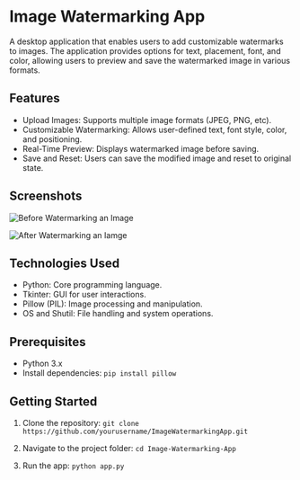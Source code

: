 # Image Watermarking App

A desktop application that enables users to add customizable watermarks to images. The application provides options for text, placement, font, and color, allowing users to preview and save the watermarked image in various formats.


## Features

- Upload Images: Supports multiple image formats (JPEG, PNG, etc).
- Customizable Watermarking: Allows user-defined text, font style, color, and positioning.
- Real-Time Preview: Displays watermarked image before saving.
- Save and Reset: Users can save the modified image and reset to original state.


## Screenshots
![Before Watermarking an Image](https://github.com/user-attachments/assets/b7e4dc35-05d9-4faa-8e2a-f7dc569c9f50)


![After Watermarking an Iamge](https://github.com/user-attachments/assets/92a17a69-c09b-4fea-a1ed-3e7e9d131b79)



## Technologies Used

- Python: Core programming language.
- Tkinter: GUI for user interactions.
- Pillow (PIL): Image processing and manipulation.
- OS and Shutil: File handling and system operations.


## Prerequisites

- Python 3.x
- Install dependencies:
  `pip install pillow`
## Getting Started
1. Clone the repository:   `git clone https://github.com/yourusername/ImageWatermarkingApp.git`

2. Navigate to the project folder:
   `cd Image-Watermarking-App`

3. Run the app:
   `python app.py`



